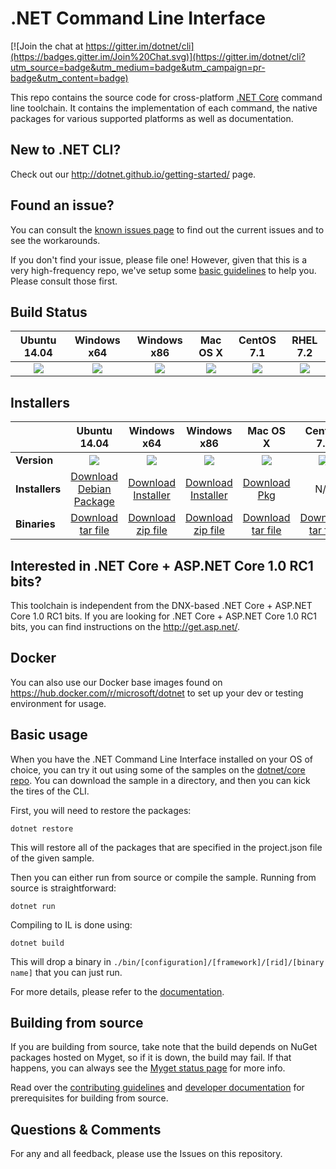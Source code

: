 # .NET Command Line Interface

[![Join the chat at https://gitter.im/dotnet/cli](https://badges.gitter.im/Join%20Chat.svg)](https://gitter.im/dotnet/cli?utm_source=badge&utm_medium=badge&utm_campaign=pr-badge&utm_content=badge)

This repo contains the source code for cross-platform [.NET Core](http://github.com/dotnet/core) command line toolchain. It contains the implementation of each command, the native packages for various supported platforms as well as documentation. 

New to .NET CLI?
------------
Check out our http://dotnet.github.io/getting-started/ page. 

Found an issue?
---------------
You can consult the [known issues page](Documentation/known-issues.md) to find out the current issues and 
to see the workarounds.  

If you don't find your issue, please file one! However, given that this is a very high-frequency repo, we've setup some [basic guidelines](Documentation/issue-filing-guide.md) to help you. Please consult those first.

Build Status
------------

|Ubuntu 14.04 |Windows x64 |Windows x86 |Mac OS X |CentOS 7.1 |RHEL 7.2 |
|:------:|:------:|:------:|:------:|:------:|:------:|
|![](https://devdiv.visualstudio.com/DefaultCollection/_apis/public/build/definitions/0bdbc590-a062-4c3f-b0f6-9383f67865ee/601/badge)|![](https://mseng.visualstudio.com/DefaultCollection/_apis/public/build/definitions/d09b7a4d-0a51-4c0e-a15a-07921d5b558f/3022/badge)|![](https://mseng.visualstudio.com/DefaultCollection/_apis/public/build/definitions/d09b7a4d-0a51-4c0e-a15a-07921d5b558f/3071/badge)|![](https://devdiv.visualstudio.com/DefaultCollection/_apis/public/build/definitions/0bdbc590-a062-4c3f-b0f6-9383f67865ee/600/badge) |![](https://devdiv.visualstudio.com/DefaultCollection/_apis/public/build/definitions/0bdbc590-a062-4c3f-b0f6-9383f67865ee/597/badge) |![](https://devdiv.visualstudio.com/DefaultCollection/_apis/public/build/definitions/0bdbc590-a062-4c3f-b0f6-9383f67865ee/897/badge) |

Installers
----------

|         |Ubuntu 14.04 |Windows x64 |Windows x86 |Mac OS X |CentOS 7.1 |RHEL 7.2 |
|---------|:------:|:------:|:------:|:------:|:------:|:------:|
|**Version**|![](https://dotnetcli.blob.core.windows.net/dotnet/beta/Binaries/Latest/Ubuntu_x64_Release_version_badge.svg)|![](https://dotnetcli.blob.core.windows.net/dotnet/beta/Binaries/Latest/Windows_x64_Release_version_badge.svg)|![](https://dotnetcli.blob.core.windows.net/dotnet/beta/Binaries/Latest/Windows_x86_Release_version_badge.svg)|![](https://dotnetcli.blob.core.windows.net/dotnet/beta/Binaries/Latest/OSX_x64_Release_version_badge.svg)|![](https://dotnetcli.blob.core.windows.net/dotnet/beta/Binaries/Latest/CentOS_x64_Release_version_badge.svg)|![](https://dotnetcli.blob.core.windows.net/dotnet/beta/Binaries/Latest/RHEL_x64_Release_version_badge.svg)|
|**Installers**|[Download Debian Package](https://dotnetcli.blob.core.windows.net/dotnet/beta/Installers/Latest/dotnet-ubuntu-x64.latest.deb)|[Download Installer](https://dotnetcli.blob.core.windows.net/dotnet/beta/Installers/Latest/dotnet-dev-win-x64.latest.exe)|[Download Installer](https://dotnetcli.blob.core.windows.net/dotnet/beta/Installers/Latest/dotnet-dev-win-x86.latest.exe)|[Download Pkg](https://dotnetcli.blob.core.windows.net/dotnet/beta/Installers/Latest/dotnet-dev-osx-x64.latest.pkg) |N/A |N/A |
|**Binaries**|[Download tar file](https://dotnetcli.blob.core.windows.net/dotnet/beta/Binaries/Latest/dotnet-dev-ubuntu-x64.latest.tar.gz)|[Download zip file](https://dotnetcli.blob.core.windows.net/dotnet/beta/Binaries/Latest/dotnet-dev-win-x64.latest.zip)|[Download zip file](https://dotnetcli.blob.core.windows.net/dotnet/beta/Binaries/Latest/dotnet-dev-win-x86.latest.zip)|[Download tar file](https://dotnetcli.blob.core.windows.net/dotnet/beta/Binaries/Latest/dotnet-dev-osx-x64.latest.tar.gz) |[Download tar file](https://dotnetcli.blob.core.windows.net/dotnet/beta/Binaries/Latest/dotnet-dev-centos-x64.latest.tar.gz)|[Download tar file](https://dotnetcli.blob.core.windows.net/dotnet/beta/Binaries/Latest/dotnet-dev-rhel-x64.latest.tar.gz) |

Interested in .NET Core + ASP.NET Core 1.0 RC1 bits?
----------------------------------------------------

This toolchain is independent from the DNX-based .NET Core + ASP.NET Core 1.0 RC1 bits. If you are looking for .NET Core + ASP.NET Core 1.0 RC1 bits, you can find instructions on the http://get.asp.net/.  

Docker
------

You can also use our Docker base images found on https://hub.docker.com/r/microsoft/dotnet to set up your dev or testing environment for usage.  

Basic usage
-----------

When you have the .NET Command Line Interface installed on your OS of choice, you can try it out using some of the samples on the [dotnet/core repo](https://github.com/dotnet/core/tree/master/samples). You can download the sample in a directory, and then you can kick the tires of the CLI.


First, you will need to restore the packages:
	
	dotnet restore
	
This will restore all of the packages that are specified in the project.json file of the given sample.

Then you can either run from source or compile the sample. Running from source is straightforward:
	
	dotnet run
	
Compiling to IL is done using:
	
	dotnet build

This will drop a binary in `./bin/[configuration]/[framework]/[rid]/[binary name]` that you can just run.

For more details, please refer to the [documentation](https://github.com/dotnet/corert/tree/master/Documentation).

Building from source
--------------------

If you are building from source, take note that the build depends on NuGet packages hosted on Myget, so if it is down, the build may fail. If that happens, you can always see the [Myget status page](http://status.myget.org/) for more info. 

Read over the [contributing guidelines](https://github.com/dotnet/cli/tree/master/CONTRIBUTING.md) and [developer documentation](https://github.com/dotnet/cli/tree/master/Documentation) for prerequisites for building from source.

Questions & Comments
--------------------

For any and all feedback, please use the Issues on this repository. 
